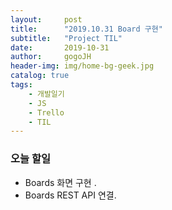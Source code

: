 ```yaml
---
layout:     post
title:      "2019.10.31 Board 구현"
subtitle:   "Project TIL"
date:       2019-10-31
author:     gogoJH
header-img: img/home-bg-geek.jpg
catalog: true
tags:
    - 개발일기
    - JS
    - Trello
    - TIL
---
```

### 오늘 할일
- Boards  화면 구현 .
- Boards REST API  연결.

<!--stackedit_data:
eyJoaXN0b3J5IjpbMTg4NDM5NzI2XX0=
-->